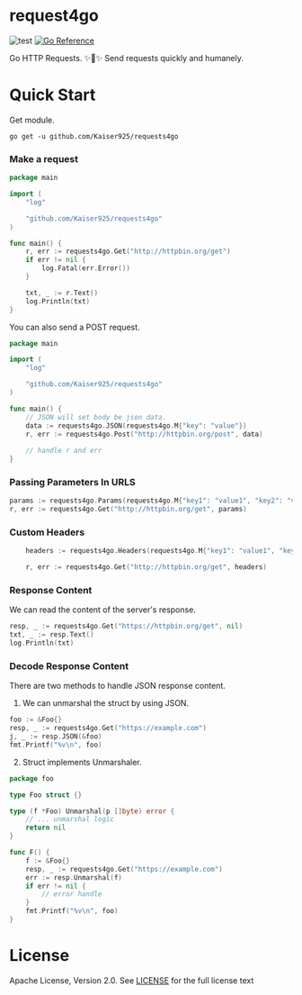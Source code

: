 # request4go

![test](https://github.com/Kaiser925/requests4go/workflows/test/badge.svg)
[![Go Reference](https://pkg.go.dev/badge/github.com/Kaiser925/requests4go.svg)](https://pkg.go.dev/github.com/Kaiser925/requests4go)

Go HTTP Requests. ✨🎉✨ Send requests quickly and humanely.

Quick Start
=======

Get module.

~~~
go get -u github.com/Kaiser925/requests4go
~~~

### Make a request

~~~go
package main

import (
	"log"

	"github.com/Kaiser925/requests4go"
)

func main() {
	r, err := requests4go.Get("http://httpbin.org/get")
	if err != nil {
		log.Fatal(err.Error())
	}

	txt, _ := r.Text()
	log.Println(txt)
}
~~~

You can also send a POST request.

```go
package main

import (
	"log"

	"github.com/Kaiser925/requests4go"
)

func main() {
	// JSON will set body be json data.
	data := requests4go.JSON(requests4go.M{"key": "value"})
	r, err := requests4go.Post("http://httpbin.org/post", data)
	
	// handle r and err
}
```

### Passing Parameters In URLS

```go
params := requests4go.Params(requests4go.M{"key1": "value1", "key2": "value2"})
r, err := requests4go.Get("http://httpbin.org/get", params)
```

### Custom Headers

```go
	headers := requests4go.Headers(requests4go.M{"key1": "value1", "key2": "value2"})

	r, err := requests4go.Get("http://httpbin.org/get", headers)
```

### Response Content

We can read the content of the server's response.

~~~go
resp, _ := requests4go.Get("https://httpbin.org/get", nil)
txt, _ := resp.Text()
log.Println(txt)
~~~

### Decode Response Content

There are two methods to handle JSON response content.

1. We can unmarshal the struct by using JSON.

```go
foo := &Foo{}
resp, _ := requests4go.Get("https://example.com")
j, _ := resp.JSON(&foo)
fmt.Printf("%v\n", foo)
```

2. Struct implements Unmarshaler.

```go
package foo

type Foo struct {}

type (f *Foo) Unmarshal(p []byte) error {
	// ... unmarshal logic
	return nil
}

func F() {
	f := &Foo{}
	resp, _ := requests4go.Get("https://example.com")
	err := resp.Unmarshal(f)
	if err != nil {
		// error handle
    }
	fmt.Printf("%v\n", foo)
}
```

License
=======

Apache License, Version 2.0. See [LICENSE](LICENSE) for the full license text
